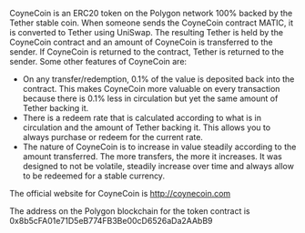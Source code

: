 CoyneCoin is an ERC20 token on the Polygon network 100% backed by the Tether stable coin. When someone sends the CoyneCoin contract MATIC, it is converted to Tether using UniSwap. The resulting Tether is held by the CoyneCoin contract and an amount of CoyneCoin is transferred to the sender. If CoyneCoin is returned to the contract, Tether is returned to the sender. Some other features of CoyneCoin are:

- On any transfer/redemption, 0.1% of the value is deposited back into the contract. This makes CoyneCoin more valuable on every transaction because there is 0.1% less in circulation but yet the same amount of Tether backing it.
- There is a redeem rate that is calculated according to what is in circulation and the amount of Tether backing it. This allows you to always purchase or redeem for the current rate.
- The nature of CoyneCoin is to increase in value steadily according to the amount transferred. The more transfers, the more it increases. It was designed to not be volatile, steadily increase over time and always allow to be redeemed for a stable currency.

The official website for CoyneCoin is http://coynecoin.com

The address on the Polygon blockchain for the token contract is 0x8b5cFA01e71D5eB774FB3Be00cD6526aDa2AAbB9

